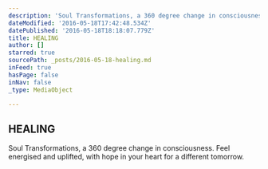 ```yaml
---
description: 'Soul Transformations, a 360 degree change in consciousness. Feel energised and uplifted, with hope in your heart for a different tomorrow.'
dateModified: '2016-05-18T17:42:48.534Z'
datePublished: '2016-05-18T18:18:07.779Z'
title: HEALING
author: []
starred: true
sourcePath: _posts/2016-05-18-healing.md
inFeed: true
hasPage: false
inNav: false
_type: MediaObject

---
```

<article style=""><h1>HEALING</h1></article>

Soul Transformations, a 360 degree change in consciousness. Feel energised and uplifted, with hope in your heart for a different tomorrow.